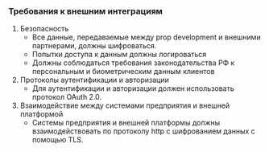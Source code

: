 ### Требования к внешним интеграциям

1. Безопасность
   - Все данные, передаваемые между prop development и внешними партнерами, должны шифроваться.
   - Попытки доступа к данным должны логироваться
   - Должны соблюдаться требования законодательства РФ к персональным и биометрическим данным клиентов
2. Протоколы аутентификации и авторизации
   - Для аутентификации и авторизации должен использовать протокол OAuth 2.0.
3. Взаимодействие между системами предприятия и внешней платформой
   - Системы предприятия и внешней платформы должны взаимодействовать по протоколу http с шифрованием данных с помощью TLS.